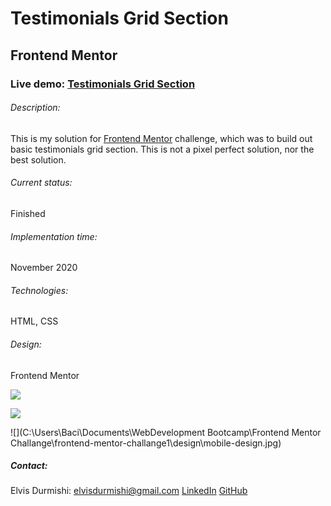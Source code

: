 # Testimonials Grid Section

## Frontend Mentor

### Live demo: [Testimonials Grid Section](https://elvisdurmishi.github.io/frontend-mentor-challange1/)

###### Description: 

This is my solution for [Frontend Mentor](https://www.frontendmentor.io/challenges/testimonials-grid-section-Nnw6J7Un7) challenge, which was to build out basic testimonials grid section.
This is not a pixel perfect solution, nor the best solution. 

###### Current status: 

Finished

###### Implementation time: 

November 2020

###### Technologies: 

HTML, CSS

###### Design:

Frontend Mentor

![](C:\Users\Baci\Downloads\Monokai-Theme-for-Typora-0.1\GitReadMe\desktop-preview.jpg)

![](C:\Users\Baci\Downloads\Monokai-Theme-for-Typora-0.1\GitReadMe\desktop-design.jpg)

![](C:\Users\Baci\Documents\WebDevelopment Bootcamp\Frontend Mentor Challange\frontend-mentor-challange1\design\mobile-design.jpg)

##### Contact:

Elvis Durmishi:
[elvisdurmishi@gmail.com](mailto:elvisdurmishi@gmail.com)
[LinkedIn](https://www.linkedin.com/in/elvis-durmishi-0846241b3/)
[GitHub](https://github.com/elvisdurmishi)